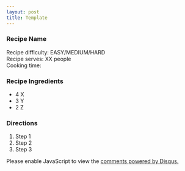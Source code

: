 ```yaml
---
layout: post
title: Template
---
```


### Recipe Name

<div class="message">
  Recipe difficulty: EASY/MEDIUM/HARD
</div>
<div class="message">
  Recipe serves: XX people
</div>
<div class="message">
  Cooking time:
</div>

### Recipe Ingredients

- 4 X
- 3 Y
- 2 Z

### Directions

1. Step 1
2. Step 2
3. Step 3

<div id="disqus_thread"></div>
<script>

/**
*  RECOMMENDED CONFIGURATION VARIABLES: EDIT AND UNCOMMENT THE SECTION BELOW TO INSERT DYNAMIC VALUES FROM YOUR PLATFORM OR CMS.
*  LEARN WHY DEFINING THESE VARIABLES IS IMPORTANT: https://disqus.com/admin/universalcode/#configuration-variables*/
/*
var disqus_config = function () {
this.page.url = https-jainrecipes-github-io;  // Replace PAGE_URL with your page's canonical URL variable
this.page.identifier = https-jainrecipes-github-io; // Replace PAGE_IDENTIFIER with your page's unique identifier variable
};
*/
(function() { // DON'T EDIT BELOW THIS LINE
var d = document, s = d.createElement('script');
s.src = 'https://https-jainrecipes-github-io.disqus.com/embed.js';
s.setAttribute('data-timestamp', +new Date());
(d.head || d.body).appendChild(s);
})();
</script>
<noscript>Please enable JavaScript to view the <a href="https://disqus.com/?ref_noscript">comments powered by Disqus.</a></noscript>
